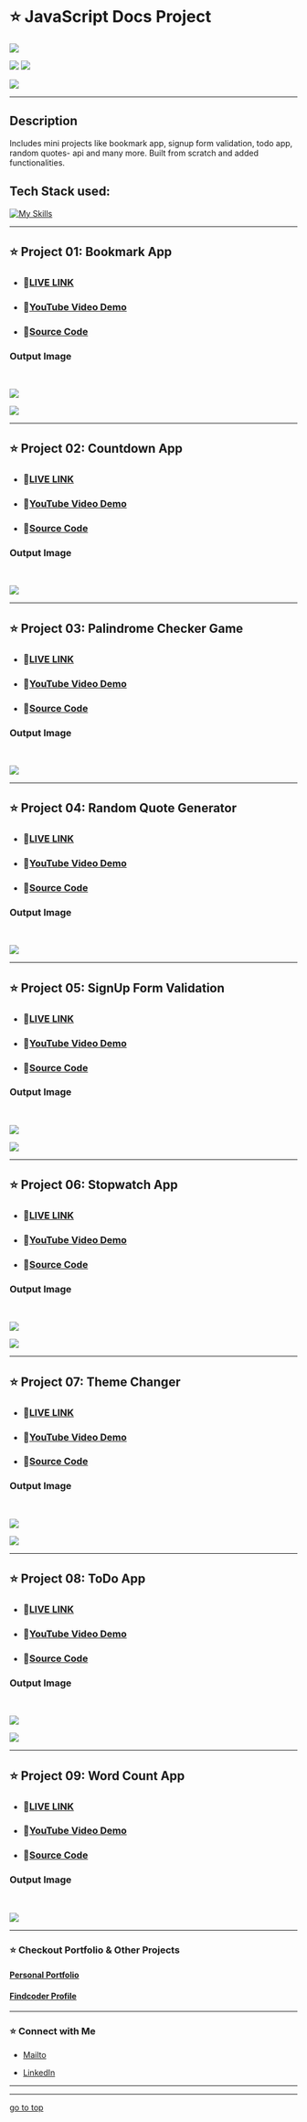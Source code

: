 # ⭐ JavaScript Docs Project

![](https://img.shields.io/badge/Javascript-Docs%20Projects-brightgreen)

![](https://img.shields.io/badge/JavaScript-CSS-blue)
![](https://img.shields.io/badge/Tailwind-Bootstrap-red)

![](https://img.shields.io/badge/Shubham-Singh-blue)

<hr>

## Description

Includes mini projects like bookmark app, signup form validation, todo app, random quotes- api and many more. Built from scratch and added functionalities.

## Tech Stack used:

[![My Skills](https://skillicons.dev/icons?i=js,html,css,bootstrap,tailwind&theme=light)](https://skillicons.dev)

<hr>

## ⭐ Project 01:  Bookmark App

- ### 📌<a href="https://bookmark-js.netlify.app/" target="_blank">LIVE LINK</a>

- ### 📌<a href="https://youtu.be/wPhCpAZ0Hl8" target="_blank">YouTube Video Demo</a>

- ### 📌[Source Code](https://github.com/ShubhamSingh03/JavaScripts_Docs_Projects/tree/main/Bookmark%20App)


### Output Image

<br>

![](./screencaptures/Bookmark-App%20(1).png)

![](./screencaptures/Bookmark-App.png)


<hr>

## ⭐ Project 02:  Countdown App

- ### 📌<a href="https://countdown-fsjs.netlify.app/" target="_blank">LIVE LINK</a>

- ### 📌<a href="https://youtu.be/bBLmOH3l_rk" target="_blank">YouTube Video Demo</a>

- ### 📌[Source Code](https://github.com/ShubhamSingh03/JavaScripts_Docs_Projects/tree/main/Countdown%20App)


### Output Image

<br>

![](./screencaptures/Countdown-App%20(1).png)


<hr>

## ⭐ Project 03:  Palindrome Checker Game

- ### 📌<a href="https://palindrome-fsjs.netlify.app/" target="_blank">LIVE LINK</a>

- ### 📌<a href="https://youtu.be/yjqmzEsOdY0" target="_blank">YouTube Video Demo</a>

- ### 📌[Source Code](https://github.com/ShubhamSingh03/JavaScripts_Docs_Projects/tree/main/Palindrome%20Checker%20Game)


### Output Image

<br>

![](./screencaptures/Palindrome-Checker-Game%20(1).png)


<hr>

## ⭐ Project 04:  Random Quote Generator

- ### 📌<a href="https://quote-js.netlify.app/" target="_blank">LIVE LINK</a>

- ### 📌<a href="https://youtu.be/I93ioIYoDDU" target="_blank">YouTube Video Demo</a>

- ### 📌[Source Code](https://github.com/ShubhamSingh03/JavaScripts_Docs_Projects/tree/main/Random%20Quote%20Generator)


### Output Image

<br>

![](./screencaptures/Random-Quote-Generator.png)


<hr>

## ⭐ Project 05: SignUp Form Validation

- ### 📌<a href="https://signup-js.netlify.app/" target="_blank">LIVE LINK</a>

- ### 📌<a href="https://youtu.be/19Ql1uow_yo" target="_blank">YouTube Video Demo</a>

- ### 📌[Source Code](https://github.com/ShubhamSingh03/JavaScripts_Docs_Projects/tree/main/SignUp%20Form%20Validation)


### Output Image

<br>

![](./screencaptures/SignUp-Form-Validation.png)

![](./screencaptures/SignUp-Form-Validation%20(1).png)


<hr>

## ⭐ Project 06:  Stopwatch App

- ### 📌<a href="https://stopwatch-fsjs.netlify.app/" target="_blank">LIVE LINK</a>

- ### 📌<a href="https://youtu.be/urng25FRyss" target="_blank">YouTube Video Demo</a>

- ### 📌[Source Code](https://github.com/ShubhamSingh03/JavaScripts_Docs_Projects/tree/main/Stopwatch%20App)


### Output Image

<br>

![](./screencaptures/Stopwatch-App.png)

![](./screencaptures/Stopwatch-App%20(1).png)


<hr>

## ⭐ Project 07:  Theme Changer

- ### 📌<a href="https://theme-js.netlify.app/" target="_blank">LIVE LINK</a>

- ### 📌<a href="https://youtu.be/s6jXsGGsqnM" target="_blank">YouTube Video Demo</a>

- ### 📌[Source Code](https://github.com/ShubhamSingh03/JavaScripts_Docs_Projects/tree/main/Theme%20Changer)


### Output Image

<br>

![](./screencaptures/Light%20Theme.png)

![](./screencaptures/Light%20Theme%20(3).png)

<hr>


## ⭐ Project 08: ToDo App

- ### 📌<a href="https://todo-fsjs.netlify.app/" target="_blank">LIVE LINK</a>

- ### 📌<a href="https://youtu.be/40EAsAxpj30" target="_blank">YouTube Video Demo</a>

- ### 📌[Source Code](https://github.com/ShubhamSingh03/JavaScripts_Docs_Projects/tree/main/ToDo%20App)


### Output Image

<br>

![](./screencaptures/ToDo-App.png)

![](./screencaptures/ToDo-App%20(1).png)

<hr>

## ⭐ Project 09: Word Count App

- ### 📌<a href="https://word-fsjs.netlify.app/" target="_blank">LIVE LINK</a>

- ### 📌<a href="https://youtu.be/d4Ux41GkX7s" target="_blank">YouTube Video Demo</a>

- ### 📌[Source Code](https://github.com/ShubhamSingh03/JavaScripts_Docs_Projects/tree/main/Word%20Count%20App)


### Output Image

<br>

![](./screencaptures/Word-Count-App%20(1).png)


<hr>


### ⭐ Checkout Portfolio & Other Projects

#### [Personal Portfolio](https://shubhambhoj.in/)

#### [Findcoder Profile](https://www.findcoder.io/u/shubham_singh)

***
### ⭐ Connect with Me
* [Mailto](mailto:shubhambhoj3@gmail.com)

* [LinkedIn](https://www.linkedin.com/in/shubham-singh-b122b7171/)
***
***
[go to top](#⭐-javascript-docs-project)

